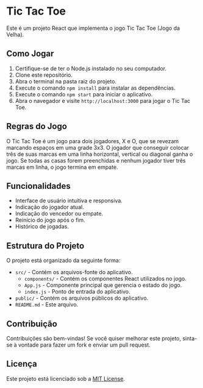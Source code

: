 # Tic Tac Toe

Este é um projeto React que implementa o jogo Tic Tac Toe (Jogo da Velha).

## Como Jogar

1. Certifique-se de ter o Node.js instalado no seu computador.
2. Clone este repositório.
3. Abra o terminal na pasta raiz do projeto.
4. Execute o comando `npm install` para instalar as dependências.
5. Execute o comando `npm start` para iniciar o aplicativo.
6. Abra o navegador e visite `http://localhost:3000` para jogar o Tic Tac Toe.

## Regras do Jogo

O Tic Tac Toe é um jogo para dois jogadores, X e O, que se revezam marcando espaços em uma grade 3x3. O jogador que conseguir colocar três de suas marcas em uma linha horizontal, vertical ou diagonal ganha o jogo. Se todas as casas forem preenchidas e nenhum jogador tiver três marcas em linha, o jogo termina em empate.

## Funcionalidades

- Interface de usuário intuitiva e responsiva.
- Indicação do jogador atual.
- Indicação do vencedor ou empate.
- Reinício do jogo após o fim.
- Histórico de jogadas.

## Estrutura do Projeto

O projeto está organizado da seguinte forma:

- `src/` - Contém os arquivos-fonte do aplicativo.
  - `components/` - Contém os componentes React utilizados no jogo.
  - `App.js` - Componente principal que gerencia o estado do jogo.
  - `index.js` - Ponto de entrada do aplicativo.
- `public/` - Contém os arquivos públicos do aplicativo.
- `README.md` - Este arquivo.

## Contribuição

Contribuições são bem-vindas! Se você quiser melhorar este projeto, sinta-se à vontade para fazer um fork e enviar um pull request.

## Licença

Este projeto está licenciado sob a [MIT License](LICENSE).
